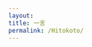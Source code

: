 ```yaml
---
layout: 
title: 一言
permalink: /Hitokoto/
---
```


<!DOCTYPE html>
<html>
<head>
	<script type="text/javascript" src="https://cdn.jsdelivr.net/gh/hongtonyoo/hongtonyoo.github.io@master/js/Hitokoto.js"></script>
</head>
<body>
<div>   
	<p class="hitokoto"></p> 
	<p class="from"></p> 
</div>
</body>
</html>


